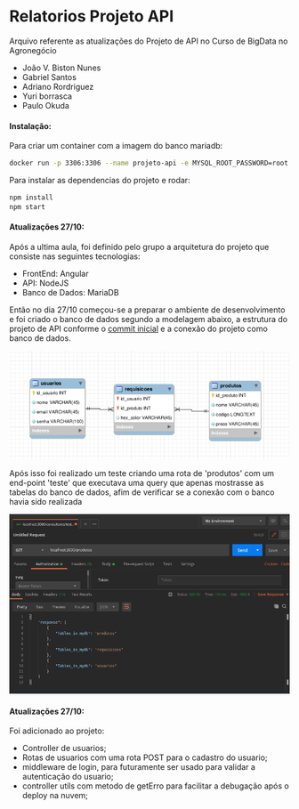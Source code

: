 # Relatorios Projeto API    

Arquivo referente as atualizações do Projeto de API no Curso de BigData no Agronegócio
  - João V. Biston Nunes
  - Gabriel Santos
  - Adriano Rordriguez
  - Yuri borrasca
  - Paulo Okuda
  
#### Instalação:
Para criar um container com a imagem do banco mariadb:
```sh 
docker run -p 3306:3306 --name projeto-api -e MYSQL_ROOT_PASSWORD=root -d mariadb:10.1.43
```
Para instalar as dependencias do projeto e rodar:
```sh
npm install
npm start
```

#### Atualizações 27/10:
Após a ultima aula, foi definido pelo grupo a arquitetura do projeto que consiste nas seguintes tecnologias:
  - FrontEnd: Angular
  - API: NodeJS
  - Banco de Dados: MariaDB
 
Então no dia 27/10 começou-se a preparar o ambiente de desenvolvimento e foi criado o banco de dados segundo a modelagem abaixo, a estrutura do projeto de API conforme o [commit inicial](https://github.com/BistonN/projeto-api/commit/5f517bfd50e5d8a25ec05152cc633b6078d100ef) e a conexão do projeto como banco de dados.

![](./imagens/modelagem.png)

Após isso foi realizado um teste criando uma rota de 'produtos' com um end-point 'teste' que executava uma query que apenas mostrasse as tabelas do banco de dados, afim de verificar se a conexão com o banco havia sido realizada

![](./imagens/postman.png)

#### Atualizações 27/10:
Foi adicionado ao projeto:
  - Controller de usuarios;
  - Rotas de usuarios com uma rota POST para o cadastro do usuario;
  - middleware de login, para futuramente ser usado para validar a autenticação do usuario;
  - controller utils com metodo de getErro para facilitar a debugação após o deploy na nuvem;

